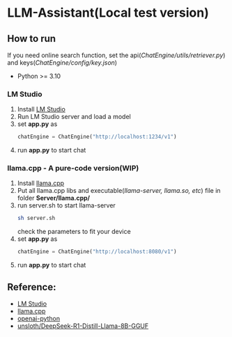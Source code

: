 # LLM-Assistant(Local test version)
## How to run
If you need online search function, set the api(*ChatEngine/utils/retriever.py*) and keys(*ChatEngine/config/key.json*)

- Python >= 3.10

### LM Studio
1. Install [LM Studio](https://lmstudio.ai/)
2. Run LM Studio server and load a model
3. set **app.py** as
    ```python
    chatEngine = ChatEngine("http://localhost:1234/v1")
    ```
4. run **app.py** to start chat

### llama.cpp - A pure-code version(WIP)
1. Install [llama.cpp](https://github.com/ggerganov/llama.cpp)
2. Put all llama.cpp libs and executable(*llama-server, llama.so, etc*) file in folder **Server/llama.cpp/**
3. run server.sh to start llama-server
    ```sh
    sh server.sh
    ```
    check the parameters to fit your device
4. set **app.py** as
    ```python
    chatEngine = ChatEngine("http://localhost:8080/v1")
    ```
5. run **app.py** to start chat

## Reference:
- [LM Studio](https://lmstudio.ai/)
- [llama.cpp](https://github.com/ggerganov/llama.cpp)
- [openai-python](https://github.com/openai/openai-python)
- [unsloth/DeepSeek-R1-Distill-Llama-8B-GGUF](https://huggingface.co/unsloth/DeepSeek-R1-Distill-Llama-8B-GGUF)